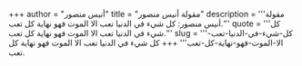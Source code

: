 +++
author = "أنيس منصور"
title = "مقولة أنيس منصور"
description = '''مقولة أنيس منصور: كل شيء في الدنيا تعب الا الموت فهو نهاية كل تعب.'''
quote = '''كل شيء في الدنيا تعب الا الموت فهو نهاية كل تعب.'''
slug = '''كل-شيء-في-الدنيا-تعب-الا-الموت-فهو-نهاية-كل-تعب'''
+++
كل شيء في الدنيا تعب الا الموت فهو نهاية كل تعب.
